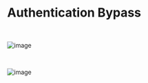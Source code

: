 <h1>Authentication Bypass</h1>

<br>

![image](https://github.com/user-attachments/assets/a0a78c26-e01e-4ec9-bf43-df6e912fee59)

<br>

![image](https://github.com/user-attachments/assets/10e002fc-3563-4640-836d-2eb2f95d9d65)

<br>
